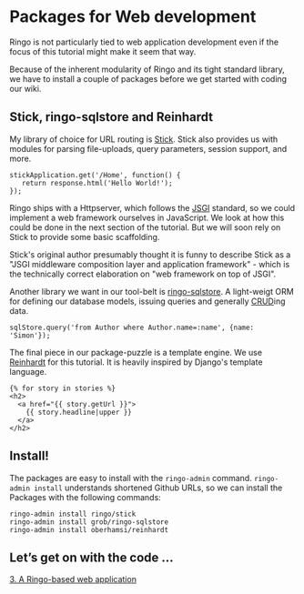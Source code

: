 Packages for Web development
===============================

Ringo is not particularly tied to web application development even if the focus of this tutorial might make it seem that way.

Because of the inherent modularity of Ringo and its tight standard library, we have to install a couple of packages before we get started with coding our wiki.

Stick, ringo-sqlstore and Reinhardt
--------------------------------------

My library of choice for URL routing is [Stick](https://github.com/hns/stick). Stick also provides us with modules for parsing file-uploads, query parameters, session support, and more.

    stickApplication.get('/Home', function() {
       return response.html('Hello World!');
    });

<div class="knowmore">

Ringo ships with a Httpserver, which follows the [JSGI](http://wiki.commonjs.org/wiki/JSGI) standard, so we could implement a web framework ourselves in JavaScript. We look at how this could be done in the next section of the tutorial. But we will soon rely on Stick to provide some basic scaffolding.

Stick's original author presumably thought it is funny to describe Stick as a "JSGI middleware composition layer and application framework" - which is the technically correct elaboration on "web framework on top of JSGI".

</div>

Another library we want in our tool-belt is [ringo-sqlstore](https://github.com/grob/ringo-sqlstore). A light-weigt ORM for defining our database models, issuing queries and generally [CRUD](https://en.wikipedia.org/wiki/Create,_read,_update_and_delete)ing data.

    sqlStore.query('from Author where Author.name=:name', {name: 'Simon'});

The final piece in our package-puzzle is a template engine. We use [Reinhardt](https://github.com/oberhams/reinhardt) for this tutorial. It is heavily inspired by Django's template language.

    {% for story in stories %}
    <h2>
      <a href="{{ story.getUrl }}">
        {{ story.headline|upper }}
      </a>
    </h2>

Install!
----------

The packages are easy to install with the `ringo-admin` command. `ringo-admin install` understands shortened Github URLs, so we can install the Packages with the following commands:

    ringo-admin install ringo/stick
    ringo-admin install grob/ringo-sqlstore
    ringo-admin install oberhamsi/reinhardt

## Let’s get on with the code …
[3. A Ringo-based web application](/tutorial/httpserver/)